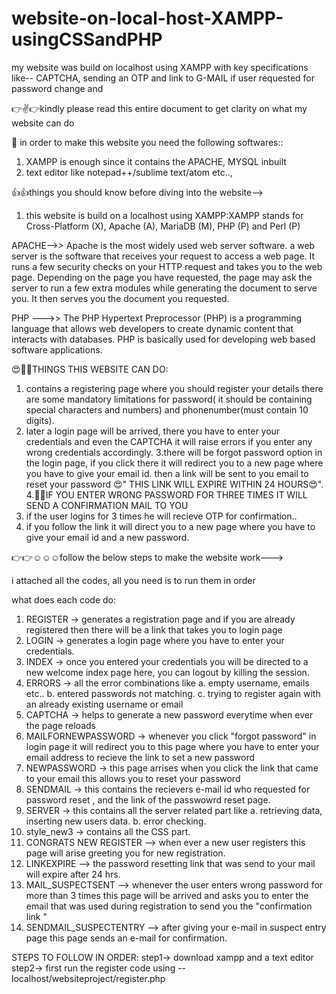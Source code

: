 # website-on-local-host-XAMPP-usingCSSandPHP
my website was build on localhost using XAMPP with key specifications like-- CAPTCHA, sending an OTP and  link to G-MAIL if user requested for password change and 

👉✌👉kindly please read this entire document to get clarity on what my website can do

🤞 in order to make this website you need the following softwares::
1. XAMPP is enough since it contains the APACHE, MYSQL inbuilt
2. text editor like notepad++/sublime text/atom etc..,



👍👍things you should know before diving into the website-->

1. this website is build on a localhost using XAMPP:XAMPP stands for Cross-Platform (X), Apache (A), MariaDB (M), PHP (P) and Perl (P)

APACHE-->> Apache is the most widely used web server software. a web server is the software that receives your request to access a web page. It runs a few security checks on your HTTP request and takes you to the web page. Depending on the page you have requested, the page may ask the server to run a few extra modules while generating the document to serve you. It then serves you the document you requested.

PHP --->> The PHP Hypertext Preprocessor (PHP) is a programming language that allows web developers to create dynamic content that interacts with databases. PHP is basically used for developing web based software applications.


😍🤩🤩THINGS THIS WEBSITE CAN DO:
1. contains a registering page where you should register your details there are some mandatory limitations for password( it should be containing special characters and numbers) and phonenumber(must contain 10 digits).
2. later a login page will be arrived, there you have to enter your credentials and even the CAPTCHA it will raise errors if you enter any wrong credentials accordingly.
3.there will be forgot password option in the login page, if you click there it will redirect you to a new page where you have to give your email id. then a link will be sent to you email to reset your password 😍" THIS LINK WILL EXPIRE WITHIN 24 HOURS😍".
4.🤩😃IF YOU ENTER WRONG PASSWORD FOR THREE TIMES IT WILL SEND A CONFIRMATION MAIL TO YOU
5. if the user logins for 3 times he will recieve OTP for confirmation..
4. if you follow the link it will direct you to a new page where you have to give your email id and a new password.

👉👉☺☺☺follow the below steps to make the website work--->

i attached all the codes, all you need is to run them in order

what does each code do:
1. REGISTER -> generates a registration page and if you are already registered then there will be a link that takes you to login page
2. LOGIN -> generates a login page where you have to enter your credentials.
3. INDEX -> once you entered your credentials you will be directed to a new welcome index page here, you can logout by killing the session.
4. ERRORS -> all the error combinations like 
                                            a. empty username, emails etc..
                                            b. entered passwords not matching.
                                            c. trying to register again with an already existing username or email
5. CAPTCHA -> helps to generate a new password everytime when ever the page reloads 
6. MAILFORNEWPASSWORD -> whenever you click "forgot password" in login page it will redirect you to this page where you have to enter your email address to recieve the link to set a new password
7. NEWPASSWORD -> this page arrises when you click the link that came to your email this allows you to reset your password
8. SENDMAIL -> this contains the recievers e-mail id who requested for password reset , and the link of the passwowrd reset page.
9. SERVER -> this contains all the server related part like
                                            a. retrieving data, inserting new users data.
                                            b. error checking.
10. style_new3 -> contains all the CSS part. 
11. CONGRATS NEW REGISTER --> when ever a new user registers this page will arise greeting you for new registration.
12. LINKEXPIRE --> the password resetting link that was send to your mail will expire after 24 hrs.
13. MAIL_SUSPECTSENT --> whenever the user enters wrong password for more than 3 times this page will be arrived and asks you to enter the email that was used during registration to send you the "confirmation link "
14. SENDMAIL_SUSPECTENTRY --> after giving your e-mail in suspect entry page this page sends an e-mail for confirmation.


STEPS TO FOLLOW IN ORDER:
step1-> download xampp and a text editor
step2-> first run the register code using -- localhost/websiteproject/register.php
